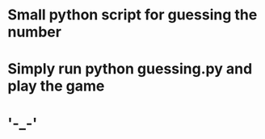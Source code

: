 # Small python script for guessing the number #
# Simply run python guessing.py and play the game #

# '-_-' #
